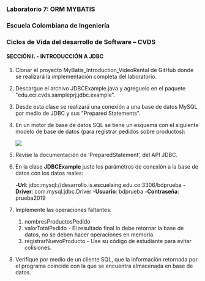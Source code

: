 ### Laboratorio 7: ORM MYBATIS
### Escuela Colombiana de Ingeniería
### Ciclos de Vida del desarrollo de Software – CVDS
#### SECCIÓN I. - INTRODUCCIÓN A JDBC



1. Clonar el proyecto MyBatis_Introduction_VideoRental de GitHub donde se realizará la implementación completa del laboratorio.

2. Descargue el archivo JDBCExample.java y agreguelo en el paquete "edu.eci.cvds.sampleprj.jdbc.example".

3. Desde esta clase se realizará una conexión a una base de datos MySQL por medio de JDBC y sus "Prepared Statements".

4. En un motor de base de datos SQL se tiene un esquema con el siguiente modelo de base de datos (para registrar pedidos sobre productos):

	![](img/ORD_PEDIDO.png)

5. Revise la documentación de ‘PreparedStatement’, del API JDBC.
	
6. En la clase **JDBCExample** juste los parámetros de conexión a la base de datos con los datos reales:

	-**Url**: jdbc:mysql://desarrollo.is.escuelaing.edu.co:3306/bdprueba
	-**Driver**: com.mysql.jdbc.Driver
	-**Usuario**: bdprueba
	-**Contraseña**: prueba2019

7. Implemente las operaciones faltantes:

	1. nombresProductosPedido
	2. valorTotalPedido - El resultado final lo debe retornar la base de datos, no se deben hacer operaciones en memoria.
	3. registrarNuevoProducto - Use su código de estudiante para evitar colisiones.
	
8. Verifique por medio de un cliente SQL, que la información retornada por el programa coincide con la que se encuentra almacenada en base de datos.